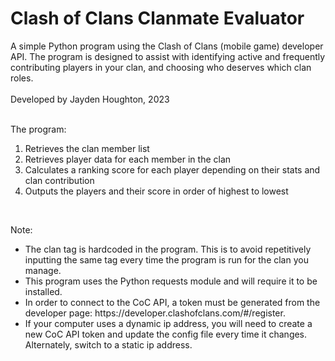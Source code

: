 # Clash of Clans Clanmate Evaluator
A simple Python program using the Clash of Clans (mobile game) developer API. The program is designed to assist with identifying active and frequently contributing players in your clan, and choosing who deserves which clan roles.
<br><br>
Developed by Jayden Houghton, 2023
<br><br>

The program:
<ol>
  <li>Retrieves the clan member list</li>
  <li>Retrieves player data for each member in the clan</li>
  <li>Calculates a ranking score for each player depending on their stats and clan contribution</li>
  <li>Outputs the players and their score in order of highest to lowest</li>
</ol>
<br>

Note:
<ul>
  <li>The clan tag is hardcoded in the program. This is to avoid repetitively inputting the same tag every time the program is run for the clan you manage.</li>
  <li>This program uses the Python requests module and will require it to be installed.</li>
  <li>In order to connect to the CoC API, a token must be generated from the developer page: https://developer.clashofclans.com/#/register.
  <li>If your computer uses a dynamic ip address, you will need to create a new CoC API token and update the config file every time it changes. Alternately, switch to a static ip address.</li>
</ul>